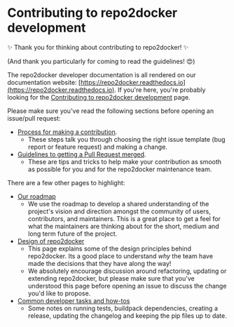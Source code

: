 # Contributing to repo2docker development

:sparkles: Thank you for thinking about contributing to repo2docker! :sparkles:

(And thank you particularly for coming to read the guidelines! :heart_eyes:)

The repo2docker developer documentation is all rendered on our documentation website: [https://repo2docker.readthedocs.io](https://repo2docker.readthedocs.io).
If you're here, you're probably looking for the [Contributing to repo2docker development](https://repo2docker.readthedocs.io/en/latest/contributing/contributing.html) page.

Please make sure you've read the following sections before opening an issue/pull request:
* [Process for making a contribution](https://repo2docker.readthedocs.io/en/latest/contributing/contributing.html#process-for-making-a-contribution).
  * These steps talk you through choosing the right issue template (bug report or feature request) and making a change.
* [Guidelines to getting a Pull Request merged](https://repo2docker.readthedocs.io/en/latest/contributing/contributing.html#guidelines-to-getting-a-pull-request-merged).
  * These are tips and tricks to help make your contribution as smooth as possible for you and for the repo2docker maintenance team.

There are a few other pages to highlight:

* [Our roadmap](https://repo2docker.readthedocs.io/en/latest/contributing/roadmap.html)
  * We use the roadmap to develop a shared understanding of the project's vision and direction amongst the community of users, contributors, and maintainers.
    This is a great place to get a feel for what the maintainers are thinking about for the short, medium and long term future of the project.
* [Design of repo2docker](https://repo2docker.readthedocs.io/en/latest/design.html)
  * This page explains some of the design principles behind repo2docker.
    Its a good place to understand _why_ the team have made the decisions that they have along the way!
  * We absolutely encourage discussion around refactoring, updating or extending repo2docker, but please make sure that you've understood this page before opening an issue to discuss the change you'd like to propose.
* [Common developer tasks and how-tos](https://repo2docker.readthedocs.io/en/latest/contributing/tasks.html)
  * Some notes on running tests, buildpack dependencies, creating a release, updating the changelog and keeping the pip files up to date.
